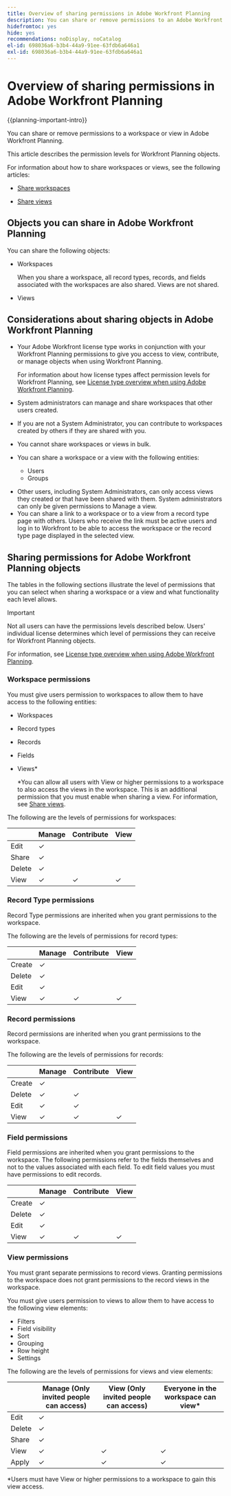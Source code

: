 ```yaml
---
title: Overview of sharing permissions in Adobe Workfront Planning
description: You can share or remove permissions to an Adobe Workfront Planning workspace or view.
hidefromtoc: yes
hide: yes
recommendations: noDisplay, noCatalog
el-id: 698036a6-b3b4-44a9-91ee-63fdb6a646a1
exl-id: 698036a6-b3b4-44a9-91ee-63fdb6a646a1
---
```

<!--update the metadata with real things when making this public; also update the description with something like this: Not all users in the organization have the same access and permissions to use Adobe Workfront Planning. This article describes the levels of access that users could have to Adobe Workfront Planning. -->

<!--over time, this article should look like this one does: https://eperienceleague.adobe.com/docs/workfront/using/basics/grant-request-object-permissions/sharing-permissions-on-objects-overview.html?lang=en-->

# Overview of sharing permissions in Adobe Workfront Planning 

{{planning-important-intro}}

You can share or remove permissions to a workspace or view in Adobe Workfront Planning.  

This article describes the permission levels for Workfront Planning objects. 

For information about how to share workspaces or views, see the following articles: 

* [Share workspaces](/help/quicksilver/maestro/access/share-workspaces.md)

* [Share views](/help/quicksilver/maestro/access/share-views.md)

## Objects you can share in Adobe Workfront Planning

You can share the following objects: 

* Workspaces

    When you share a workspace, all record types, records, and fields associated with the workspaces are also shared. Views are not shared. 

* Views

## Considerations about sharing objects in Adobe Workfront Planning

* Your Adobe Workfront license type works in conjunction with your Workfront Planning permissions to give you access to view, contribute, or manage objects when using Workfront Planning.

    For information about how license types affect permission levels for Workfront Planning, see [License type overview when using Adobe Workfront Planning](/help/quicksilver/maestro/access/license-type-overview.md).
* System administrators can manage and share workspaces that other users created. 
* If you are not a System Administrator, you can contribute to workspaces created by others if they are shared with you. 
* You cannot share workspaces or views in bulk. 
* You can share a workspace or a view with the following entities:
    * Users
    * Groups
<!--* You can share a view publicly, with people outside your organization when you generate a public link for a view.People accessing the record page from a public link can view all records and their fields, including connected records and fields.-->
* Other users, including System Administrators, can only access views they created or that have been shared with them. System administrators can only be given permissions to Manage a view.
* You can share a link to a workspace or to a view from a record type page with others. Users who receive the link must be active users and log in to Workfront to be able to access the workspace or the record type page displayed in the selected view. 

## Sharing permissions for Adobe Workfront Planning objects

The tables in the following sections illustrate the level of permissions that you can select when sharing a workspace or a view and what functionality each level allows.

>[!IMPORTANT]
>
>Not all users can have the permissions levels described below. Users' individual license determines which level of permissions they can receive for Workfront Planning objects. 
>
>For information, see [License type overview when using Adobe Workfront Planning](/help/quicksilver/maestro/access/license-type-overview.md).


### Workspace permissions

You must give users permission to workspaces to allow them to have access to the following entities:

* Workspaces
* Record types
* Records
* Fields
* Views*
    
    *You can allow all users with View or higher permissions to a workspace to also access the views in the workspace. This is an additional permission that you must enable when sharing a view. For information, see [Share views](/help/quicksilver/maestro/access/share-views.md).

The following are the levels of permissions for workspaces: 

|        | Manage | Contribute | View  |
|--------|--------|------------|-------|
| Edit | ✓      |            |       |
| Share  | ✓      |            |       |
| Delete   | ✓      |            |       |
| View   | ✓      | ✓          | ✓     |

### Record Type permissions

Record Type permissions are inherited when you grant permissions to the workspace.

The following are the levels of permissions for record types: 


|        | Manage | Contribute | View  |
|--------|--------|------------|-------|
| Create | ✓      |            |       |
| Delete | ✓      |            |       |
| Edit   | ✓      |            |       |
| View   | ✓      | ✓          | ✓     |

### Record permissions

Record permissions are inherited when you grant permissions to the workspace.

The following are the levels of permissions for records: 


|        | Manage | Contribute | View  |
|--------|--------|------------|-------|
| Create | ✓      |            |       |
| Delete | ✓      |     ✓       |       |
| Edit   | ✓      |    ✓        |       |
| View   | ✓      | ✓          | ✓     |

### Field permissions

Field permissions are inherited when you grant permissions to the workspace.
The following permissions refer to the fields themselves and not to the values associated with each field. To edit field values you must have permissions to edit records. 

|        | Manage | Contribute | View  |
|--------|--------|------------|-------|
| Create | ✓      |            |       |
| Delete | ✓      |            |       |
| Edit   | ✓      |            |       |
| View   | ✓      | ✓          | ✓     |


### View permissions

You must grant separate permissions to record views. Granting permissions to the workspace does not grant permissions to the record views in the workspace. 

You must give users permission to  views to allow them to have access to the following view elements:

* Filters
* Field visibility
* Sort
* Grouping
* Row height
* Settings


<!--You can share views internally or publicly. -->

The following are the levels of permissions for views and view elements: 

|        | Manage (Only invited people can access) | View (Only invited people can access)  |Everyone in the workspace can view*|
|--------|--------|-------|------------------------------|
| Edit   | ✓      |       |                            |
| Delete | ✓      |       |                            |
| Share  | ✓       |       |                           |
| View   | ✓      | ✓     | ✓                         |
| Apply  | ✓      | ✓     | ✓                          |

*Users must have View or higher permissions to a workspace to gain this view access.
            
<!--Replace the table above with the following when public sharing releases: 

|   Internal sharing     | Manage (Only invited people can access) | View (Only invited people can access)  |Everyone in the workspace can view*|
|--------|--------|-------|------------------------------|
| Edit   | ✓      |       |                            |
| Delete | ✓      |       |                            |
| Share  | ✓       |       |                           |
| View   | ✓      | ✓     | ✓                         |
| Apply  | ✓      | ✓     | ✓                          |

|   Public sharing      | View  |
|--------|-------|
| View   | ✓     |
| Apply  | ✓     |
-->


<!--old view permissions, before sharing View permissions to a view through a workspace:
|        | Manage | View  |
|--------|--------|-------|
| Edit   | ✓      |       |                            
| Delete | ✓      |       |                            
| Share  | ✓       |       |                           
| View   | ✓      | ✓     |                         
| Apply  | ✓      | ✓     |    
-->